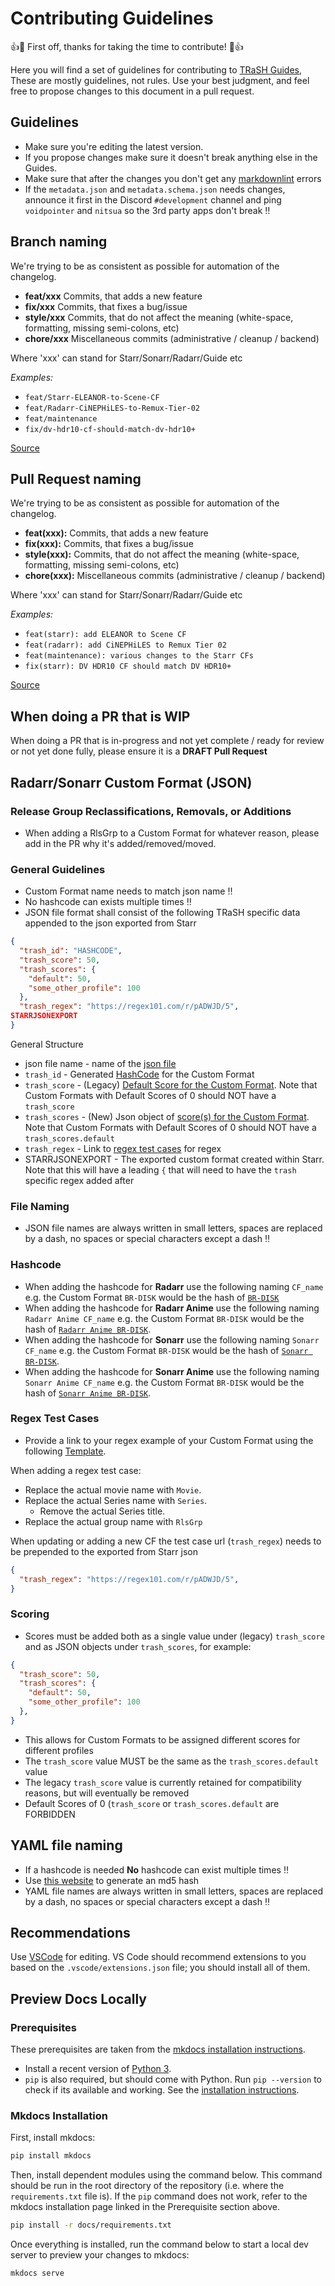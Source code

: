 # Contributing Guidelines

👍🎉 First off, thanks for taking the time to contribute! 🎉👍

Here you will find a set of guidelines for contributing to [TRaSH Guides](https://trash-guides.info/),
These are mostly guidelines, not rules. Use your best judgment, and feel free to propose changes to this document in a pull request.

## Guidelines

- Make sure you're editing the latest version.
- If you propose changes make sure it doesn't break anything else in the Guides.
- Make sure that after the changes you don't get any [markdownlint](https://github.com/markdownlint/markdownlint/blob/master/docs/RULES.md) errors
- If the `metadata.json` and `metadata.schema.json` needs changes, announce it first in the Discord `#development` channel and ping `voidpointer` and `nitsua` so the 3rd party apps don't break :bangbang:

## Branch naming

We're trying to be as consistent as possible for automation of the changelog.

- **feat/xxx** Commits, that adds a new feature
- **fix/xxx**  Commits, that fixes a bug/issue
- **style/xxx** Commits, that do not affect the meaning (white-space, formatting, missing semi-colons, etc)
- **chore/xxx** Miscellaneous commits (administrative / cleanup / backend)

Where 'xxx' can stand for Starr/Sonarr/Radarr/Guide etc

*Examples:*

- `feat/Starr-ELEANOR-to-Scene-CF`
- `feat/Radarr-CiNEPHiLES-to-Remux-Tier-02`
- `feat/maintenance`
- `fix/dv-hdr10-cf-should-match-dv-hdr10+`

[Source](https://gist.github.com/qoomon/5dfcdf8eec66a051ecd85625518cfd13#types)

## Pull Request naming

We're trying to be as consistent as possible for automation of the changelog.

- **feat(xxx):** Commits, that adds a new feature
- **fix(xxx):**  Commits, that fixes a bug/issue
- **style(xxx):** Commits, that do not affect the meaning (white-space, formatting, missing semi-colons, etc)
- **chore(xxx):** Miscellaneous commits (administrative / cleanup / backend)

Where 'xxx' can stand for Starr/Sonarr/Radarr/Guide etc

*Examples:*

- `feat(starr): add ELEANOR to Scene CF`
- `feat(radarr): add CiNEPHiLES to Remux Tier 02`
- `feat(maintenance): various changes to the Starr CFs`
- `fix(starr): DV HDR10 CF should match DV HDR10+`

[Source](https://gist.github.com/qoomon/5dfcdf8eec66a051ecd85625518cfd13#types)

## When doing a PR that is WIP

When doing a PR that is in-progress and not yet complete / ready for review or not yet done fully, please ensure it is a **DRAFT Pull Request**

## Radarr/Sonarr Custom Format (JSON)

### Release Group Reclassifications, Removals, or Additions

- When adding a RlsGrp to a Custom Format for whatever reason, please add in the PR why it's added/removed/moved.

### General Guidelines

- Custom Format name needs to match json name :bangbang:
- No hashcode can exists multiple times :bangbang:
- JSON file format shall consist of the following TRaSH specific data appended to the json exported from Starr

```json
{
  "trash_id": "HASHCODE",
  "trash_score": 50,
  "trash_scores": {
    "default": 50,
    "some_other_profile": 100
  },
  "trash_regex": "https://regex101.com/r/pADWJD/5",
STARRJSONEXPORT
}
```

General Structure

- json file name - name of the [json file](#file-naming)
- `trash_id` - Generated [HashCode](#hashcode) for the Custom Format
- `trash_score` - (Legacy) [Default Score for the Custom Format](#scoring). Note that Custom Formats with Default Scores of 0 should NOT have a `trash_score`
- `trash_scores` - (New) Json object of [score(s) for the Custom Format](#scoring). Note that Custom Formats with Default Scores of 0 should NOT have a `trash_scores.default`
- `trash_regex` - Link to [regex test cases](#regex-test-cases) for regex
- STARRJSONEXPORT - The exported custom format created within Starr. Note that this will have a leading `{` that will need to have the `trash` specific regex added after

### File Naming

- JSON file names are always written in small letters, spaces are replaced by a dash, no spaces or special characters except a dash :bangbang:

### Hashcode

- When adding the hashcode for **Radarr** use the following naming `CF_name`  e.g. the Custom Format `BR-DISK` would be the hash of [`BR-DISK`](https://md5.gromweb.com/?string=BR-DISK)
- When adding the hashcode for **Radarr Anime** use the following naming `Radarr Anime CF_name`  e.g. the Custom Format `BR-DISK` would be the hash of [`Radarr Anime BR-DISK`](https://md5.gromweb.com/?string=Radarr+Anime+BR-DISK).
- When adding the hashcode for **Sonarr** use the following naming `Sonarr CF_name` e.g. the Custom Format `BR-DISK` would be the hash of [`Sonarr BR-DISK`](https://md5.gromweb.com/?string=Sonarr+BR-DISK).
- When adding the hashcode for **Sonarr Anime** use the following naming `Sonarr Anime CF_name`  e.g. the Custom Format `BR-DISK` would be the hash of [`Sonarr Anime BR-DISK`](https://md5.gromweb.com/?string=Sonarr+Anime+BR-DISK).

### Regex Test Cases

- Provide a link to your regex example of your Custom Format using the following [Template](https://regex101.com/r/4DypIW/1).

When adding a regex test case:

- Replace the actual movie name with `Movie`.
- Replace the actual Series name with `Series`.
  - Remove the actual Series title.
- Replace the actual group name with `RlsGrp`

When updating or adding a new CF the test case url (`trash_regex`) needs to be prepended to the exported from Starr json

```json
{
  "trash_regex": "https://regex101.com/r/pADWJD/5",
}
```

### Scoring

- Scores must be added both as a single value under (legacy) `trash_score` and as JSON objects under `trash_scores`, for example:

```json
{
  "trash_score": 50,
  "trash_scores": {
    "default": 50,
    "some_other_profile": 100
  },
}
```

- This allows for Custom Formats to be assigned different scores for different profiles
- The `trash_score` value MUST be the same as the `trash_scores.default` value
- The legacy `trash_score` value is currently retained for compatibility reasons, but will eventually be removed
- Default Scores of 0 (`trash_score` or `trash_scores.default` are FORBIDDEN

## YAML file naming

- If a hashcode is needed **No** hashcode can exist multiple times :bangbang:
- Use [this website](https://md5.gromweb.com) to generate an md5 hash
- YAML file names are always written in small letters, spaces are replaced by a dash, no spaces or special characters except a dash :bangbang:

## Recommendations

Use [VSCode](https://code.visualstudio.com/) for editing. VS Code should recommend extensions to you
based on the `.vscode/extensions.json` file; you should install all of them.

## Preview Docs Locally

### Prerequisites

These prerequisites are taken from the [mkdocs installation instructions][mkdocinstall].

- Install a recent version of [Python 3](https://www.python.org/).
- `pip` is also required, but should come with Python. Run `pip --version` to check if its available
  and working. See the [installation instructions](https://pip.pypa.io/en/stable/installation/).

[mkdocinstall]: https://www.mkdocs.org/user-guide/installation/

### Mkdocs Installation

First, install mkdocs:

```bash
pip install mkdocs
```

Then, install dependent modules using the command below. This command should be run in the root
directory of the repository (i.e. where the `requirements.txt` file is). If the `pip` command does
not work, refer to the mkdocs installation page linked in the Prerequisite section above.

```bash
pip install -r docs/requirements.txt
```

Once everything is installed, run the command below to start a local dev server to preview your
changes to mkdocs:

```bash
mkdocs serve
```
